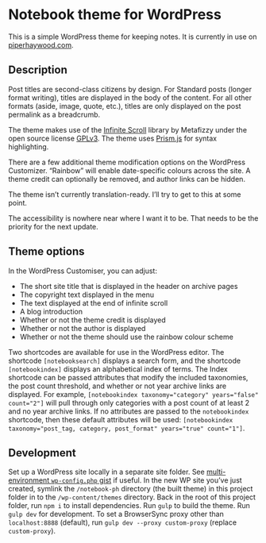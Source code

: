 # Notebook theme for WordPress

This is a simple WordPress theme for keeping notes. It is currently in use on [piperhaywood.com](https://piperhaywood.com).

## Description

Post titles are second-class citizens by design. For Standard posts (longer format writing), titles are displayed in the body of the content. For all other formats (aside, image, quote, etc.), titles are only displayed on the post permalink as a breadcrumb.


The theme makes use of the [Infinite Scroll](https://infinite-scroll.com/) library by Metafizzy under the open source license [GPLv3](https://www.gnu.org/licenses/gpl-3.0.html). The theme uses [Prism.js](https://prismjs.com/index.html) for syntax highlighting.

There are a few additional theme modification options on the WordPress Customizer. “Rainbow” will enable date-specific colours across the site. A theme credit can optionally be removed, and author links can be hidden.

The theme isn’t currently translation-ready. I’ll try to get to this at some point.

The accessibility is nowhere near where I want it to be. That needs to be the priority for the next update.

## Theme options

In the WordPress Customiser, you can adjust:

- The short site title that is displayed in the header on archive pages
- The copyright text displayed in the menu
- The text displayed at the end of infinite scroll
- A blog introduction
- Whether or not the theme credit is displayed
- Whether or not the author is displayed
- Whether or not the theme should use the rainbow colour scheme

Two shortcodes are available for use in the WordPress editor. The shortcode `[notebooksearch]` displays a search form, and the shortcode `[notebookindex]` displays an alphabetical index of terms. The Index shortcode can be passed attributes that modify the included taxonomies, the post count threshold, and whether or not year archive links are displayed. For example, `[notebookindex taxonomy="category" years="false" count="2"]` will pull through only categories with a post count of at least 2 and no year archive links. If no attributes are passed to the `notebookindex` shortcode, then these default attributes will be used: `[notebookindex taxonomy="post_tag, category, post_format" years="true" count="1"]`.

## Development

Set up a WordPress site locally in a separate site folder. See [multi-environment `wp-config.php` gist](https://gist.github.com/piperhaywood/2a7217964335e22574784153eab1d38b) if useful. In the new WP site you’ve just created, symlink the `/notebook-ph` directory (the built theme) in this project folder in to the `/wp-content/themes` directory. Back in the root of this project folder, run `npm i` to install dependencies. Run `gulp` to build the theme. Run `gulp dev` for development. To set a BrowserSync proxy other than `localhost:8888` (default), run `gulp dev --proxy custom-proxy` (replace `custom-proxy`).
